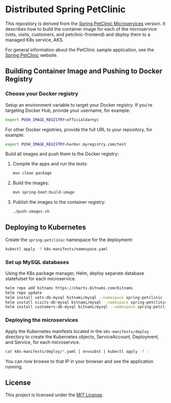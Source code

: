 # Distributed Spring PetClinic

This repository is derived from the [Spring PetClinic Microservices](https://github.com/spring-petclinic/spring-petclinic-microservices) version. It describes how to build the container image for each of the microservice (vets, visits, customers, and petclinic-frontend) and deploy them to a managed K8s service, AKS.

For general information about the PetClinic sample application, see the [Spring PetClinic](https://spring-petclinic.github.io/) website.


## Building Container Image and Pushing to Docker Registry

### Choose your Docker registry

Setup an environment variable to target your Docker registry. If you're targeting Docker Hub, provide your username, for example:

```bash
export PUSH_IMAGE_REGISTRY=officialdarnyc
```

For other Docker registries, provide the full URL to your repository, for example:

```bash
export PUSH_IMAGE_REGISTRY=harbor.myregistry.com/test
```

Build all images and push them to the Docker registry:

1. Compile the apps and run the tests:

    ```bash
    mvn clean package
    ```
2. Build the images:

    ```bash
    mvn spring-boot:build-image
    ```

3. Publish the images to the container registry:

    ```bash
    ./push-images.sh
    ```

## Deploying to Kubernetes

Create the `spring-petclinic` namespace for the deployment:

```bash
kubectl apply -f k8s-manifests/namespace.yaml
```

### Set up MySQL databases

Using the K8s package manager, Helm, deploy separate database statefulset for each microservice.

```bash
helm repo add bitnami https://charts.bitnami.com/bitnami
helm repo update
helm install vets-db-mysql bitnami/mysql --namespace spring-petclinic --set auth.database=service_instance_db
helm install visits-db-mysql bitnami/mysql --namespace spring-petclinic --set auth.database=service_instance_db
helm install customers-db-mysql bitnami/mysql --namespace spring-petclinic --set auth.database=service_instance_db
```

### Deploying the microservices

Apply the Kubernetes manifests located in the `k8s-manifests/deploy` directory to create the Kubernetes objects, ServiceAccount, Deployment, and Service, for each microservice.

```bash
cat k8s-manifests/deploy/*.yaml | envsubst | kubectl apply -f -
```

You can now browse to that IP in your browser and see the application running.


## License
This project is licensed under the [MIT License](LICENSE).

